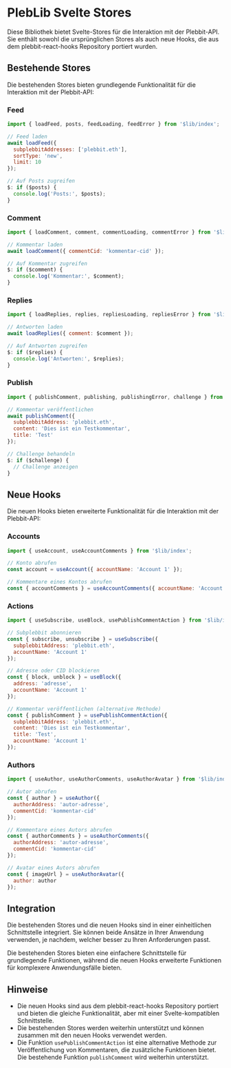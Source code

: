 # PlebLib Svelte Stores

Diese Bibliothek bietet Svelte-Stores für die Interaktion mit der Plebbit-API. Sie enthält sowohl die ursprünglichen Stores als auch neue Hooks, die aus dem plebbit-react-hooks Repository portiert wurden.

## Bestehende Stores

Die bestehenden Stores bieten grundlegende Funktionalität für die Interaktion mit der Plebbit-API:

### Feed

```javascript
import { loadFeed, posts, feedLoading, feedError } from '$lib/index';

// Feed laden
await loadFeed({
  subplebbitAddresses: ['plebbit.eth'],
  sortType: 'new',
  limit: 10
});

// Auf Posts zugreifen
$: if ($posts) {
  console.log('Posts:', $posts);
}
```

### Comment

```javascript
import { loadComment, comment, commentLoading, commentError } from '$lib/index';

// Kommentar laden
await loadComment({ commentCid: 'kommentar-cid' });

// Auf Kommentar zugreifen
$: if ($comment) {
  console.log('Kommentar:', $comment);
}
```

### Replies

```javascript
import { loadReplies, replies, repliesLoading, repliesError } from '$lib/index';

// Antworten laden
await loadReplies({ comment: $comment });

// Auf Antworten zugreifen
$: if ($replies) {
  console.log('Antworten:', $replies);
}
```

### Publish

```javascript
import { publishComment, publishing, publishingError, challenge } from '$lib/index';

// Kommentar veröffentlichen
await publishComment({
  subplebbitAddress: 'plebbit.eth',
  content: 'Dies ist ein Testkommentar',
  title: 'Test'
});

// Challenge behandeln
$: if ($challenge) {
  // Challenge anzeigen
}
```

## Neue Hooks

Die neuen Hooks bieten erweiterte Funktionalität für die Interaktion mit der Plebbit-API:

### Accounts

```javascript
import { useAccount, useAccountComments } from '$lib/index';

// Konto abrufen
const account = useAccount({ accountName: 'Account 1' });

// Kommentare eines Kontos abrufen
const { accountComments } = useAccountComments({ accountName: 'Account 1' });
```

### Actions

```javascript
import { useSubscribe, useBlock, usePublishCommentAction } from '$lib/index';

// Subplebbit abonnieren
const { subscribe, unsubscribe } = useSubscribe({
  subplebbitAddress: 'plebbit.eth',
  accountName: 'Account 1'
});

// Adresse oder CID blockieren
const { block, unblock } = useBlock({
  address: 'adresse',
  accountName: 'Account 1'
});

// Kommentar veröffentlichen (alternative Methode)
const { publishComment } = usePublishCommentAction({
  subplebbitAddress: 'plebbit.eth',
  content: 'Dies ist ein Testkommentar',
  title: 'Test',
  accountName: 'Account 1'
});
```

### Authors

```javascript
import { useAuthor, useAuthorComments, useAuthorAvatar } from '$lib/index';

// Autor abrufen
const { author } = useAuthor({
  authorAddress: 'autor-adresse',
  commentCid: 'kommentar-cid'
});

// Kommentare eines Autors abrufen
const { authorComments } = useAuthorComments({
  authorAddress: 'autor-adresse',
  commentCid: 'kommentar-cid'
});

// Avatar eines Autors abrufen
const { imageUrl } = useAuthorAvatar({
  author: author
});
```

## Integration

Die bestehenden Stores und die neuen Hooks sind in einer einheitlichen Schnittstelle integriert. Sie können beide Ansätze in Ihrer Anwendung verwenden, je nachdem, welcher besser zu Ihren Anforderungen passt.

Die bestehenden Stores bieten eine einfachere Schnittstelle für grundlegende Funktionen, während die neuen Hooks erweiterte Funktionen für komplexere Anwendungsfälle bieten.

## Hinweise

- Die neuen Hooks sind aus dem plebbit-react-hooks Repository portiert und bieten die gleiche Funktionalität, aber mit einer Svelte-kompatiblen Schnittstelle.
- Die bestehenden Stores werden weiterhin unterstützt und können zusammen mit den neuen Hooks verwendet werden.
- Die Funktion `usePublishCommentAction` ist eine alternative Methode zur Veröffentlichung von Kommentaren, die zusätzliche Funktionen bietet. Die bestehende Funktion `publishComment` wird weiterhin unterstützt.
